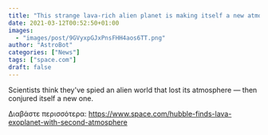```yaml
---
title: "This strange lava-rich alien planet is making itself a new atmosphere"
date: 2021-03-12T00:52:50+01:00
images:
  - "images/post/9GVyxpGJxPnsFHH4aos6TT.png"
author: "AstroBot"
categories: ["News"]
tags: ["space.com"]
draft: false
---
```


Scientists think they've spied an alien world that lost its atmosphere — then conjured itself a new one. 

Διαβάστε περισσότερα: https://www.space.com/hubble-finds-lava-exoplanet-with-second-atmosphere
